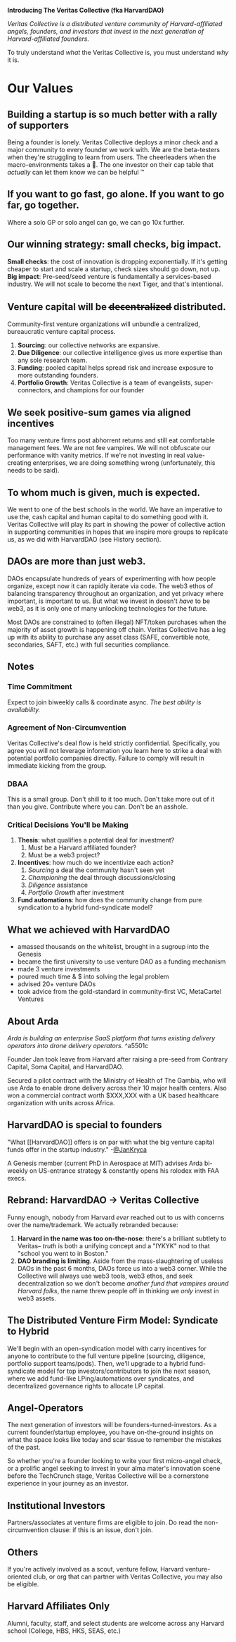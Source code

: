**Introducing The Veritas Collective (fka HarvardDAO)**

*Veritas Collective is a distributed venture community of Harvard-affiliated angels, founders, and investors that invest in the next generation of Harvard-affiliated founders.*

To truly understand *what* the Veritas Collective is, you must understand *why* it is.

# Our Values
## Building a startup is so much better with a rally of supporters
Being a founder is lonely. Veritas Collective deploys a minor check and a major community to every founder we work with. 
We are the beta-testers when they're struggling to learn from users. The cheerleaders when the macro-environments takes a 💩. The one investor on their cap table that *actually* can let them know we can be helpful ™️

## If you want to go fast, go alone. If you want to go far, go together. 
Where a solo GP or solo angel can go, we can go 10x further.

## Our winning strategy: small checks, big impact. 
**Small checks**: the cost of innovation is dropping exponentially. If it's getting cheaper to start and scale a startup, check sizes should go down, not up. 
**Big impact**: Pre-seed/seed venture is fundamentally a services-based industry. We will not scale to become the next Tiger, and that's intentional. 

## Venture capital will be d̶e̶c̶e̶n̶t̶r̶a̶l̶i̶z̶e̶d̶ distributed.
Community-first venture organizations will unbundle a centralized, bureaucratic venture capital process. 

1. **Sourcing**: our collective networks are expansive.
2. **Due Diligence**: our collective intelligence gives us more expertise than any sole research team.
3. **Funding**: pooled capital helps spread risk and increase exposure to more outstanding founders. 
4. **Portfolio Growth**: Veritas Collective is a team of evangelists, super-connectors, and champions for our founder


## We seek positive-sum games via aligned incentives
Too many venture firms post abhorrent returns and still eat comfortable management fees. We are not fee vampires. We will not obfuscate our performance with vanity metrics. If we're not investing in real value-creating enterprises, we are doing something wrong (unfortunately, this needs to be said).

## To whom much is given, much is expected.
We went to one of the best schools in the world. We have an imperative to use the, cash capital and human capital to do something good with it. Veritas Collective will play its part in showing the power of collective action in supporting communities in hopes that we inspire more groups to replicate us, as we did with HarvardDAO (see History section).

## DAOs are more than just web3. 
DAOs encapsulate hundreds of years of experimenting with how people organize, except now it can rapidly iterate via code. The web3 ethos of balancing transparency throughout an organization, and yet privacy where important, is important to us. But what we invest in doesn't *have* to be web3, as it is only one of many unlocking technologies for the future. 

Most DAOs are constrained to (often illegal) NFT/token purchases when the majority of asset growth is happening off chain. Veritas Collective has a leg up with its ability to purchase any asset class (SAFE, convertible note, secondaries, SAFT, etc.) with full securities compliance. 

## Notes
### Time Commitment
Expect to join biweekly calls & coordinate async. *The best ability is availability.*

### Agreement of Non-Circumvention
Veritas Collective's deal flow is held strictly confidential. Specifically, you agree you will not leverage information you learn here to strike a deal with potential portfolio companies directly. Failure to comply will result in immediate kicking from the group.

### DBAA
This is a small group. Don't shill to it too much. Don't take more out of it than you give. Contribute where you can. Don't be an asshole. 

### Critical Decisions You'll be Making
1. **Thesis**: what qualifies a potential deal for investment? 
	1. Must be a Harvard affiliated founder? 
	2. Must be a web3 project? 
2. **Incentives**: how much do we incentivize each action? 
	1. *Sourcing* a deal the community hasn't seen yet
	2. *Championing* the deal through discussions/closing
	3. *Diligence* assistance
	4. *Portfolio Growth* after investment
3. **Fund automations**: how does the community change from pure syndication to a hybrid fund-syndicate model?

## What we achieved with HarvardDAO
- amassed thousands on the whitelist, brought in a sugroup into the Genesis
- became the first university to use venture DAO as a funding mechanism
- made 3 venture investments
- poured much time & $ into solving the legal problem
- advised 20+ venture DAOs
- took advice from the gold-standard in community-first VC, MetaCartel Ventures

## About Arda
*Arda is building an enterprise SaaS platform that turns existing delivery operators into drone delivery operators.* ^a5501c

Founder Jan took leave from Harvard after raising a pre-seed from Contrary Capital, Soma Capital, and HarvardDAO.

Secured a pilot contract with the Ministry of Health of The Gambia, who will use Arda to enable drone delivery across their 10 major health centers. Also won a commercial contract worth $XXX,XXX with a UK based healthcare organization with units across Africa.

## HarvardDAO is special to founders
"What [[HarvardDAO]] offers is on par with what the big venture capital funds offer in the startup industry."
-[@JanKryca](https://twitter.com/JanKryca)

A Genesis member (current PhD in Aerospace at MIT) advises Arda bi-weekly on US-entrance strategy & constantly opens his rolodex with FAA execs.

## Rebrand: HarvardDAO -> Veritas Collective
Funny enough, nobody from Harvard *ever* reached out to us with concerns over the name/trademark. We actually rebranded because:
1. **Harvard in the name was too on-the-nose**: there's a brilliant subtlety to Veritas– *truth* is both a unifying concept and a "IYKYK" nod to that "school you went to in Boston."
2. **DAO branding is limiting**. Aside from the mass-slaughtering of useless DAOs in the past 6 months, DAOs force us into a web3 corner. While the Collective will always use web3 tools, web3 ethos, and seek decentralization so we don't become *another fund that vampires around Harvard folks*, the name threw people off in thinking we *only* invest in web3 assets.

## The Distributed Venture Firm Model: Syndicate to Hybrid
 We'll begin with an open-syndication model with carry incentives for anyone to contribute to the full venture pipeline (sourcing, diligence, portfolio support teams/pods).
 Then, we'll upgrade to a hybrid fund-syndicate model for top investors/contributors to join the next season, where we add fund-like LPing/automations over syndicates, and decentralized governance rights to allocate LP capital.


## Angel-Operators
The next generation of investors will be founders-turned-investors. As a current founder/startup employee, you have on-the-ground insights on what the space looks like today and scar tissue to remember the mistakes of the past. 

So whether you're a founder looking to write your first micro-angel check, or a prolific angel seeking to invest in your alma mater's innovation scene before the TechCrunch stage, Veritas Collective will be a cornerstone experience in your journey as an investor. 

## Institutional Investors
Partners/associates at venture firms are eligible to join. Do read the non-circumvention clause: if this is an issue, don't join.

## Others
If you're actively involved as a scout, venture fellow, Harvard venture-oriented club, or org that can partner with Veritas Collective, you may also be eligible. 

## Harvard Affiliates Only
Alumni, faculty, staff, and select students are welcome across any Harvard school (College, HBS, HKS, SEAS, etc.)